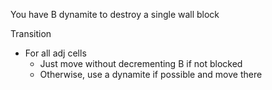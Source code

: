 
You have B dynamite to destroy a single wall block

Transition
- For all adj cells
	- Just move without decrementing B if not blocked
	- Otherwise, use a dynamite if possible and move there
	
